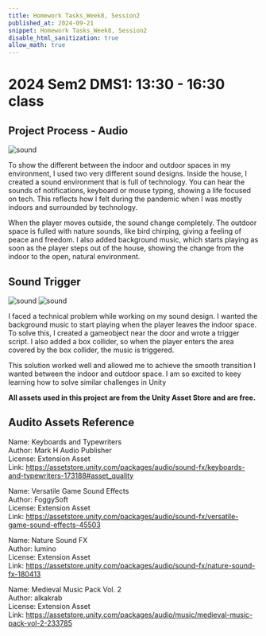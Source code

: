 ```yaml
---
title: Homework Tasks_Week8, Session2
published_at: 2024-09-21
snippet: Homework Tasks_Week8, Session2
disable_html_sanitization: true
allow_math: true
---
```

#  2024 Sem2 DMS1: 13:30 - 16:30 class #

## Project Process - Audio ##

![sound](sound_setting.jpg)

<p>To show the different between the indoor and outdoor spaces in my environment, I used two very different sound designs. Inside the house, I created a sound environment that is full of technology. You can hear the sounds of notifications, keyboard or mouse typing, showing a life focused on tech. This reflects how I felt during the pandemic when I was mostly indoors and surrounded by technology. </p>

<p>When the player moves outside, the sound change completely. The outdoor space is fulled with nature sounds, like bird chirping, giving a feeling of peace and freedom. I also added background music, which starts playing as soon as the player steps out of the house, showing the change from the indoor to the open, natural environment.</p> 

## Sound Trigger ##

![sound](soundtrigger_1.jpg)
![sound](soundtrigger_2.jpg)

<p>I faced a technical problem while working on my sound design. I wanted the background music to start playing when the player leaves the indoor space. To solve this, I created a gameobject near the door and wrote a trigger script. I also added a box collider, so when the player enters the area covered by the box collider, the music is triggered. </p>

<p>This solution worked well and allowed me to achieve the smooth transition I wanted between the indoor and outdoor space. I am so excited to keey learning how to solve similar challenges in Unity</p>


**All assets used in this project are from the Unity Asset Store and are free.**

## Audito Assets Reference ##

 Name: Keyboards and Typewriters  <br>
 Author: Mark H Audio Publisher  <br>
 License: Extension Asset <br>
 Link: https://assetstore.unity.com/packages/audio/sound-fx/keyboards-and-typewriters-173188#asset_quality <br>

 Name: Versatile Game Sound Effects <br>
 Author: FoggySoft  <br>
 License: Extension Asset <br>
 Link: https://assetstore.unity.com/packages/audio/sound-fx/versatile-game-sound-effects-45503 <br>

 Name: Nature Sound FX  <br>
 Author: lumino <br>
 License: Extension Asset <br>
 Link: https://assetstore.unity.com/packages/audio/sound-fx/nature-sound-fx-180413 <br>

 Name: Medieval Music Pack Vol. 2  <br>
 Author: alkakrab  <br>
 License: Extension Asset <br>
 Link: https://assetstore.unity.com/packages/audio/music/medieval-music-pack-vol-2-233785  <br>
